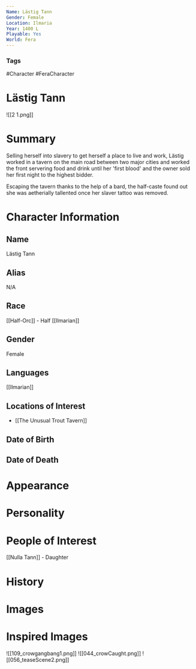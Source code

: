 ```yaml
---
Name: Lästig Tann
Gender: Female
Location: Ilmaria
Year: 1400 L
Playable: Yes
World: Fera
---
```


### Tags
#Character #FeraCharacter

# Lästig Tann

![[2 1.png]]
# Summary
Selling herself into slavery to get herself a place to live and work, Lästig worked in a tavern on the main road between two major cities and worked the front servering food and drink until her 'first blood' and the owner sold her first night to the highest bidder.

Escaping the tavern thanks to the help of a bard, the half-caste found out she was aetherially tallented once her slaver tattoo was removed.

# Character Information

## Name
Lästig Tann

## Alias
N/A

## Race
[[Half-Orc]] - Half [[Ilmarian]]

## Gender
Female

## Languages
[[Ilmarian]]

## Locations of Interest
- [[The Unusual Trout Tavern]]

## Date of Birth

## Date of Death

# Appearance

# Personality

# People of Interest
[[Nulla Tann]] - Daughter 

# History

# Images

# Inspired Images
![[109_crowgangbang1.png]]
![[044_crowCaught.png]]
![[056_teaseScene2.png]]